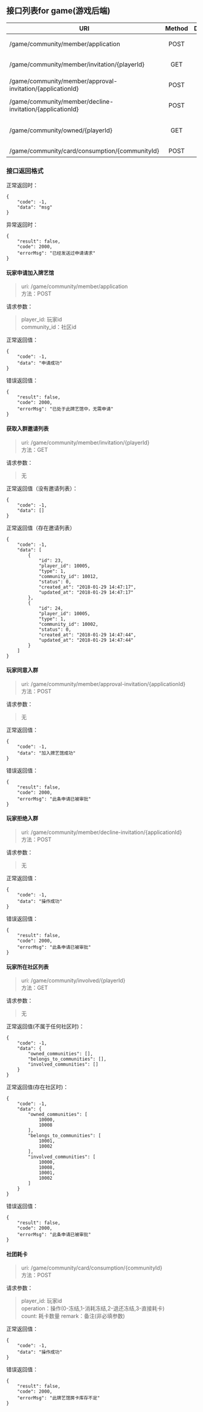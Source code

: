 ## 接口列表for game(游戏后端)
| URI   | Method  | Description |     
| ----  | :-----: | ----------: |
| /game/community/member/application | POST | 玩家申请加入牌艺馆 |
| /game/community/member/invitation/{playerId} | GET | 获取入群邀请列表 |
| /game/community/member/approval-invitation/{applicationId} | POST | 玩家同意入群 |
| /game/community/member/decline-invitation/{applicationId} | POST | 玩家拒绝入群 |
| /game/community/owned/{playerId} | GET | 此玩家有关联的所有社区id |
| /game/community/card/consumption/{communityId} | POST | 社团耗卡 |

### 接口返回格式
正常返回时：  
```
{
    "code": -1,
    "data": "msg"
}
```
异常返回时：  
```
{
    "result": false,
    "code": 2000,
    "errorMsg": "已经发送过申请请求"
}
```

#### 玩家申请加入牌艺馆
> uri: /game/community/member/application  
方法：POST

请求参数：
> player_id: 玩家id  
community_id：社区id

正常返回值：
```
{
    "code": -1,
    "data": "申请成功"
}
```
错误返回值：
```
{
    "result": false,
    "code": 2000,
    "errorMsg": "已处于此牌艺馆中，无需申请"
}
```

#### 获取入群邀请列表
> uri: /game/community/member/invitation/{playerId}  
方法：GET

请求参数：
> 无

正常返回值（没有邀请列表）：
```
{
    "code": -1,
    "data": []
}
```
正常返回值（存在邀请列表）
```
{
    "code": -1,
    "data": [
        {
            "id": 23,
            "player_id": 10005,
            "type": 1,
            "community_id": 10012,
            "status": 0,
            "created_at": "2018-01-29 14:47:17",
            "updated_at": "2018-01-29 14:47:17"
        },
        {
            "id": 24,
            "player_id": 10005,
            "type": 1,
            "community_id": 10002,
            "status": 0,
            "created_at": "2018-01-29 14:47:44",
            "updated_at": "2018-01-29 14:47:44"
        }
    ]
}
```
#### 玩家同意入群
> uri: /game/community/member/approval-invitation/{applicationId}  
方法：POST

请求参数：
> 无

正常返回值：
```
{
    "code": -1,
    "data": "加入牌艺馆成功"
}
```

错误返回值：
```
{
    "result": false,
    "code": 2000,
    "errorMsg": "此条申请已被审批"
}
```

#### 玩家拒绝入群
> uri: /game/community/member/decline-invitation/{applicationId}  
方法：POST

请求参数：
> 无

正常返回值：
```
{
    "code": -1,
    "data": "操作成功"
}
```

错误返回值：
```
{
    "result": false,
    "code": 2000,
    "errorMsg": "此条申请已被审批"
}
```

#### 玩家所在社区列表
> uri: /game/community/involved/{playerId}  
方法：GET

请求参数：
> 无

正常返回值(不属于任何社区时)：
```
{
    "code": -1,
    "data": {
        "owned_communities": [],
        "belongs_to_communities": [],
        "involved_communities": []
    }
}
```

正常返回值(存在社区时)：
```
{
    "code": -1,
    "data": {
        "owned_communities": [
            10000,
            10008
        ],
        "belongs_to_communities": [
            10001,
            10002
        ],
        "involved_communities": [
            10000,
            10008,
            10001,
            10002
        ]
    }
}
```

错误返回值：
```
{
    "result": false,
    "code": 2000,
    "errorMsg": "此条申请已被审批"
}
```

#### 社团耗卡
> uri: /game/community/card/consumption/{communityId}  
方法：POST

请求参数：
> player_id: 玩家id  
operation：操作(0-冻结,1-消耗冻结,2-退还冻结,3-直接耗卡)  
count: 耗卡数量
remark：备注(非必填参数)

正常返回值：
```
{
    "code": -1,
    "data": "操作成功"
}
```

错误返回值：
```
{
    "result": false,
    "code": 2000,
    "errorMsg": "此牌艺馆房卡库存不足"
}
```